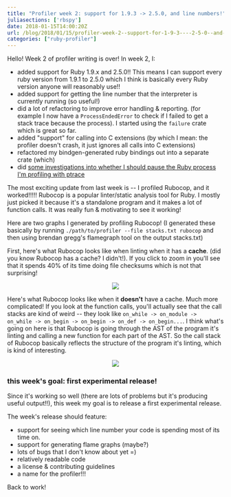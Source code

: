 ```yaml
---
title: "Profiler week 2: support for 1.9.3 -> 2.5.0, and line numbers!"
juliasections: ['rbspy']
date: 2018-01-15T14:00:20Z
url: /blog/2018/01/15/profiler-week-2--support-for-1-9-3----2-5-0--and-line-numbers/
categories: ["ruby-profiler"]
---
```


Hello! Week 2 of profiler writing is over! In week 2, I:

* added support for Ruby 1.9.x and 2.5.0!! This means I can support every ruby version from 1.9.1 to
  2.5.0 which I think is basically every Ruby version anyone will reasonably use!!
* added support for getting the line number that the interpreter is currently running (so useful!)
* did a lot of refactoring to improve error handling & reporting. (for example I now have a
  `ProcessEndedError` to check if I failed to get a stack trace because the process). I started
  using the `failure` crate which is great so far.
* added "support" for calling into C extensions (by which I mean: the profiler doesn't crash, it
  just ignores all calls into C extensions)
* refactored my bindgen-generated ruby bindings out into a separate crate (which)
* did [some investigations into whether I should pause the Ruby process I'm profiling with ptrace](https://jvns.ca/blog/2018/01/15/should-i-pause-a-ruby-process-to-collect-its-stack/)

The most exciting update from last week is -- I profiled Rubocop, and it worked!!!!! Rubocop is a
popular linter/static analysis tool for Ruby. I mostly just picked it because it's a standalone
program and it makes a lot of function calls. It was really fun & motivating to see it working!

Here are two graphs I generated by profiling Rubocop! (I generated these basically by running
`./path/to/profiler --file stacks.txt rubocop` and then using brendan gregg's flamegraph tool on the
output stacks.txt)

First, here's what Rubocop looks like when linting when it has a **cache**. (did you know Rubocop
has a cache? I didn't!). If you click to zoom in you'll see that it spends 40% of its time doing
file checksums which is not that surprising!

<div align="center">
<a href="/images/rubocop-cached.png">
<img src="/images/rubocop-cached.png">
</a>
</div>

Here's what Rubocop looks like when it **doesn't** have a cache. Much more complicated! If you look
at the function calls, you'll actually see that the call stacks are kind of weird -- they look like
`on_while -> on_module -> on_while -> on_begin -> on_begin -> on_def -> on_begin...`. I think what's
going on here is that Rubocop is going through the AST of the program it's linting and calling a new
function for each part of the AST. So the call stack of Rubocop basically reflects the structure of
the program it's linting, which is kind of interesting.

<div align="center">
<a href="/images/rubocop-uncached.png">
<img src="/images/rubocop-uncached.png">
</a>
</div>

### this week's goal: first experimental release!

Since it's working so well (there are lots of problems but it's producing useful output!!), this
week my goal is to release a first experimental release.

The week's release should feature:

* support for seeing which line number your code is spending most of its time on.
* support for generating flame graphs  (maybe?)
* lots of bugs that I don't know about yet =)
* relatively readable code
* a license & contributing guidelines
* a name for the profiler!!!

Back to work!
